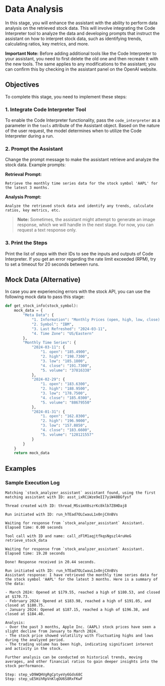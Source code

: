 # Data Analysis

In this stage, you will enhance the assistant with the ability to perform data analysis on the retrieved stock data. This will involve integrating the Code Interpreter tool to analyze the data and developing prompts that instruct the assistant on how to interpret stock data, such as identifying trends, calculating ratios, key metrics, and more.

**Important Note:** Before adding additional tools like the Code Interpreter to your assistant, you need to first delete the old one and then recreate it with the new tools. The same applies to any modifications to the assistant; you can confirm this by checking in the assistant panel on the OpenAI website.

## Objectives

To complete this stage, you need to implement these steps:

### 1. Integrate Code Interpreter Tool
To enable the Code Interpreter functionality, pass the `code_interpreter` as a parameter in the `tools` attribute of the Assistant object. Based on the nature of the user request, the model determines when to utilize the Code Interpreter during a run.

### 2. Prompt the Assistant
Change the prompt message to make the assistant retrieve and analyze the stock data. Example prompts:

**Retrieval Prompt:**
```
Retrieve the monthly time series data for the stock symbol 'AAPL' for the latest 3 months.
```

**Analysis Prompt:**
```
Analyze the retrieved stock data and identify any trends, calculate ratios, key metrics, etc.
```

> **Note:** Sometimes, the assistant might attempt to generate an image response, which we will handle in the next stage. For now, you can request a text response only.

### 3. Print the Steps
Print the list of steps with their IDs to see the inputs and outputs of Code Interpreter. If you get an error regarding the rate limit exceeded (RPM), try to set a timeout for 20 seconds between runs.

## Mock Data (Alternative)

In case you are experiencing errors with the stock API, you can use the following mock data to pass this stage:

```python
def get_stock_info(stock_symbol):
    mock_data = {
        "Meta Data": {
            "1. Information": "Monthly Prices (open, high, low, close) and Volumes",
            "2. Symbol": "IBM",
            "3. Last Refreshed": "2024-03-11",
            "4. Time Zone": "US/Eastern"
        },
        "Monthly Time Series": {
            "2024-03-11": {
                "1. open": "185.4900",
                "2. high": "198.7300",
                "3. low": "185.1800",
                "4. close": "191.7300",
                "5. volume": "37816338"
            },
            "2024-02-29": {
                "1. open": "183.6300",
                "2. high": "188.9500",
                "3. low": "178.7500",
                "4. close": "185.0300",
                "5. volume": "88679550"
            },
            "2024-01-31": {
                "1. open": "162.8300",
                "2. high": "196.9000",
                "3. low": "157.8850",
                "4. close": "183.6600",
                "5. volume": "128121557"
            }
        }
    }
    return mock_data
```

## Examples

### Sample Execution Log

```
Matching `stock_analyzer_assistant` assistant found, using the first matching assistant with ID: asst_ixRCiWze9eII7yiW48BGfysf

Thread created with ID: thread_MSsimX0szrKc8klb7Z8HDaj8

Run initiated with ID: run_hTEad7OLCwauL1x0njCXnBVs

Waiting for response from `stock_analyzer_assistant` Assistant. Elapsed time: 0.00 seconds

Tool call with ID and name: call_zFlM1aqjtfkqsNgszl4ruHeG retrieve_stock_data

Waiting for response from `stock_analyzer_assistant` Assistant. Elapsed time: 19.20 seconds

Done! Response received in 20.44 seconds.

Run initiated with ID: run_hTEad7OLCwauL1x0njCXnBVs
Assistant response: I have retrieved the monthly time series data for the stock symbol 'AAPL' for the latest 3 months. Here is a summary of the data:

- March 2024: Opened at $179.55, reached a high of $180.53, and closed at $170.73.
- February 2024: Opened at $183.98, reached a high of $191.05, and closed at $180.75.
- January 2024: Opened at $187.15, reached a high of $196.38, and closed at $184.40.

Analysis:
- Over the past 3 months, Apple Inc. (AAPL) stock prices have seen a slight decline from January to March 2024.
- The stock price showed volatility with fluctuating highs and lows during the analyzed period.
- The trading volume has been high, indicating significant interest and activity in the stock.

Further analysis can be conducted on historical trends, moving averages, and other financial ratios to gain deeper insights into the stock performance.

Step: step_vD9WQHVgRgCptyeVy6Gds68C
Step: step_uE5HihRpVnKlqOU6S8RxFKwF
```